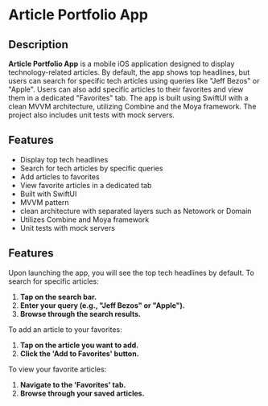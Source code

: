 # Article Portfolio App

## Description
**Article Portfolio App** is a mobile iOS application designed to display technology-related articles. By default, the app shows top headlines, but users can search for specific tech articles using queries like "Jeff Bezos" or "Apple". Users can also add specific articles to their favorites and view them in a dedicated "Favorites" tab. The app is built using SwiftUI with a clean MVVM architecture, utilizing Combine and the Moya framework. The project also includes unit tests with mock servers.

## Features
- Display top tech headlines
- Search for tech articles by specific queries
- Add articles to favorites
- View favorite articles in a dedicated tab
- Built with SwiftUI
- MVVM pattern
- clean architecture with separated layers such as Netowork or Domain
- Utilizes Combine and Moya framework
- Unit tests with mock servers

## Features
Upon launching the app, you will see the top tech headlines by default. To search for specific articles:

1. **Tap on the search bar.**
2. **Enter your query (e.g., "Jeff Bezos" or "Apple").**
3. **Browse through the search results.**
   
To add an article to your favorites:

1. **Tap on the article you want to add.**
2. **Click the 'Add to Favorites' button.**

To view your favorite articles:

1. **Navigate to the 'Favorites' tab.**
2. **Browse through your saved articles.**
